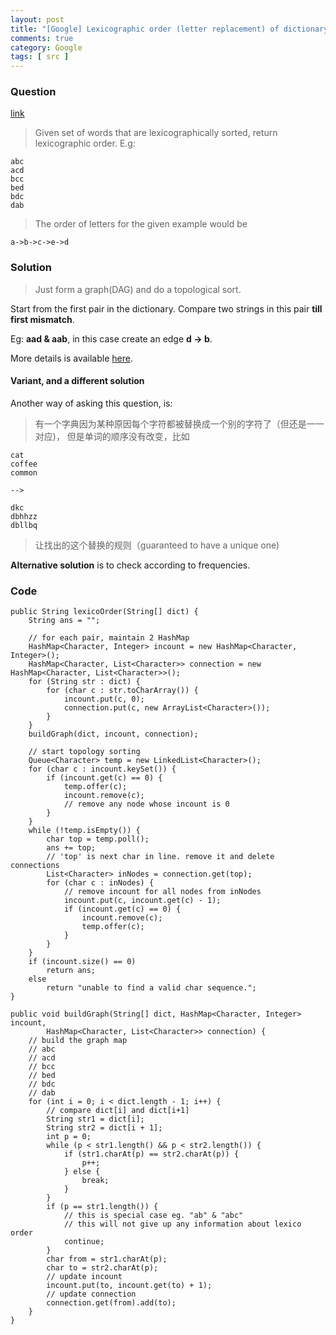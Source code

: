 ```yaml
---
layout: post
title: "[Google] Lexicographic order (letter replacement) of dictionary "
comments: true
category: Google
tags: [ src ]
---
```


### Question 

[link](http://www.careercup.com/question?id=13394663)

> Given set of words that are lexicographically sorted, return lexicographic order. E.g:

    abc
    acd
    bcc
    bed
    bdc
    dab

> The order of letters for the given example would be

    a->b->c->e->d

### Solution

> Just form a graph(DAG) and do a topological sort. 

Start from the first pair in the dictionary. Compare two strings in this pair __till first mismatch__. 

Eg: __aad & aab__, in this case create an edge __d -> b__. 

More details is available [here](http://codereview.stackexchange.com/questions/48292/return-the-lexicographic-order). 

#### Variant, and a different solution

Another way of asking this question, is:

> 有一个字典因为某种原因每个字符都被替换成一个别的字符了（但还是一一对应)，
但是单词的顺序没有改变，比如

    cat
    coffee
    common

    --> 

    dkc
    dbhhzz
    dbllbq

> 让找出的这个替换的规则（guaranteed to have a unique one)

__Alternative solution__ is to check according to frequencies.

### Code

	public String lexicoOrder(String[] dict) {
		String ans = "";

		// for each pair, maintain 2 HashMap
		HashMap<Character, Integer> incount = new HashMap<Character, Integer>();
		HashMap<Character, List<Character>> connection = new HashMap<Character, List<Character>>();
		for (String str : dict) {
			for (char c : str.toCharArray()) {
				incount.put(c, 0);
				connection.put(c, new ArrayList<Character>());
			}
		}
		buildGraph(dict, incount, connection);

		// start topology sorting
		Queue<Character> temp = new LinkedList<Character>();
		for (char c : incount.keySet()) {
			if (incount.get(c) == 0) {
				temp.offer(c);
				incount.remove(c);
				// remove any node whose incount is 0
			}
		}
		while (!temp.isEmpty()) {
			char top = temp.poll();
			ans += top;
			// 'top' is next char in line. remove it and delete connections
			List<Character> inNodes = connection.get(top);
			for (char c : inNodes) {
				// remove incount for all nodes from inNodes
				incount.put(c, incount.get(c) - 1);
				if (incount.get(c) == 0) {
					incount.remove(c);
					temp.offer(c);
				}
			}
		}
		if (incount.size() == 0)
			return ans;
		else
			return "unable to find a valid char sequence.";
	}

	public void buildGraph(String[] dict, HashMap<Character, Integer> incount,
			HashMap<Character, List<Character>> connection) {
		// build the graph map
		// abc
		// acd
		// bcc
		// bed
		// bdc
		// dab
		for (int i = 0; i < dict.length - 1; i++) {
			// compare dict[i] and dict[i+1]
			String str1 = dict[i];
			String str2 = dict[i + 1];
			int p = 0;
			while (p < str1.length() && p < str2.length()) {
				if (str1.charAt(p) == str2.charAt(p)) {
					p++;
				} else {
					break;
				}
			}
			if (p == str1.length()) {
				// this is special case eg. "ab" & "abc"
				// this will not give up any information about lexico order
				continue;
			}
			char from = str1.charAt(p);
			char to = str2.charAt(p);
			// update incount
			incount.put(to, incount.get(to) + 1);
			// update connection
			connection.get(from).add(to);
		}
	}
